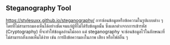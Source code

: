 ## Steganography Tool
https://stylesuxx.github.io/steganography/
การซ่อนข้อมูลหรือข้อความในรูปแบบต่าง ๆ โดยที่ไม่สามารถมองเห็นได้อย่างชัดเจนแก่ผู้ที่ไม่ได้รับข้อมูลนั้น 
ซึ่งแตกต่างจากการเข้ารหัส (Cryptography) ที่จะทำให้ข้อมูลอ่านไม่ออก แต่ steganography จะซ่อนข้อมูลไว้ในลักษณะที่ไม่สามารถสังเกตเห็นได้ง่าย เช่น การฝังข้อความลงในภาพ เสียง หรือไฟล์อื่น ๆ
